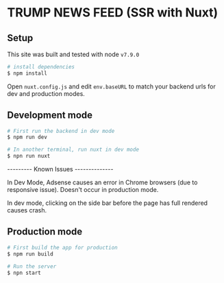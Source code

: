 # TRUMP NEWS FEED (SSR with Nuxt)

## Setup

This site was built and tested with node `v7.9.0`

``` bash
# install dependencies
$ npm install
```
Open `nuxt.config.js` and edit `env.baseURL` to match your backend urls for dev and production modes.

## Development mode

``` bash
# First run the backend in dev mode
$ npm run dev

# In another terminal, run nuxt in dev mode
$ npn run nuxt
```

--------- Known Issues --------------

In Dev Mode, Adsense causes an error in Chrome browsers (due to responsive issue). Doesn't occur in production mode.

In dev mode, clicking on the side bar before the page has full rendered causes crash.



## Production mode

``` bash
# First build the app for production
$ npm run build

# Run the server
$ npn start
```
